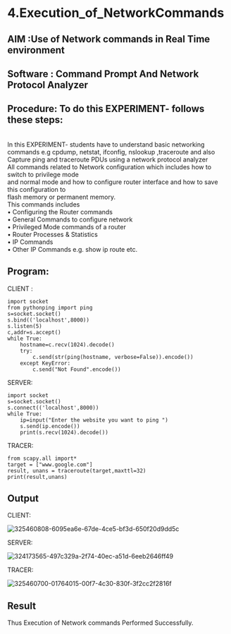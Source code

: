 # 4.Execution_of_NetworkCommands
## AIM :Use of Network commands in Real Time environment
## Software : Command Prompt And Network Protocol Analyzer
## Procedure: To do this EXPERIMENT- follows these steps:
<BR>
In this EXPERIMENT- students have to understand basic networking commands e.g cpdump, netstat, ifconfig, nslookup ,traceroute and also Capture ping and traceroute PDUs using a network protocol analyzer 
<BR>
All commands related to Network configuration which includes how to switch to privilege mode
<BR>
and normal mode and how to configure router interface and how to save this configuration to
<BR>
flash memory or permanent memory.
<BR>
This commands includes
<BR>
• Configuring the Router commands
<BR>
• General Commands to configure network
<BR>
• Privileged Mode commands of a router 
<BR>
• Router Processes & Statistics
<BR>
• IP Commands
<BR>
• Other IP Commands e.g. show ip route etc.
<BR>

## Program:
CLIENT :
```
import socket 
from pythonping import ping 
s=socket.socket() 
s.bind(('localhost',8000)) 
s.listen(5) 
c,addr=s.accept() 
while True: 
    hostname=c.recv(1024).decode() 
    try: 
        c.send(str(ping(hostname, verbose=False)).encode()) 
    except KeyError: 
        c.send("Not Found".encode())
```
SERVER:
```
import socket 
s=socket.socket() 
s.connect(('localhost',8000)) 
while True: 
    ip=input("Enter the website you want to ping ") 
    s.send(ip.encode()) 
    print(s.recv(1024).decode()) 
```
TRACER:
```
from scapy.all import* 
target = ["www.google.com"] 
result, unans = traceroute(target,maxttl=32) 
print(result,unans)
```
## Output
CLIENT:

![325460808-6095ea6e-67de-4ce5-bf3d-650f20d9dd5c](https://github.com/Prakash-Chandran/4.Execution_of_NetworkCommends/assets/147120899/9f71fc28-cdde-4bfd-8796-f0eec6a72389)


SERVER:

![324173565-497c329a-2f74-40ec-a51d-6eeb2646ff49](https://github.com/Prakash-Chandran/4.Execution_of_NetworkCommends/assets/147120899/e224605a-94d0-47d6-b1e8-27556f79e99d)


TRACER:

![325460700-01764015-00f7-4c30-830f-3f2cc2f2816f](https://github.com/Prakash-Chandran/4.Execution_of_NetworkCommends/assets/147120899/33d26c21-83fd-4760-8ebb-d520eb9d2113)



## Result
Thus Execution of Network commands Performed Successfully.
